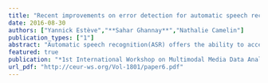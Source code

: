 ```yaml
---
title: "Recent improvements on error detection for automatic speech recognition"
date: 2016-08-30
authors: ["Yannick Estève","**Sahar Ghannay**","Nathalie Camelin"]
publication_types: ["1"]
abstract: "Automatic speech recognition(ASR) offers the ability to access the semantic content present in spoken language within audio and video documents. While acoustic models based on deep neural networks have recently significantly improved the performances of ASR sys- tems, automatic transcriptions still contain errors. Errors perturb the exploitation of these ASR outputs by introducing noise to the text. To reduce this noise, it is possible to apply an ASR error detection in order to remove recognized words labelled as errors. This paper presents an approach that reaches very good results, better than previous state-of-the-art approaches. This work is based on a neural approach, and more especially on a study targeted to acoustic and linguistic word embeddings, that are representations of words in a continuous space. In comparison to the previous state-of-the-art approach which were based on Conditional Random Fields, our approach reduces the classification error rate by 7.2%."
featured: true
publication: "*1st International Workshop on Multimodal Media Data Analytics (MMDA 2016), in Conjunction with the 22nd European Conference on Artificial Intelligence*"
url_pdf: "http://ceur-ws.org/Vol-1801/paper6.pdf"
---
```

